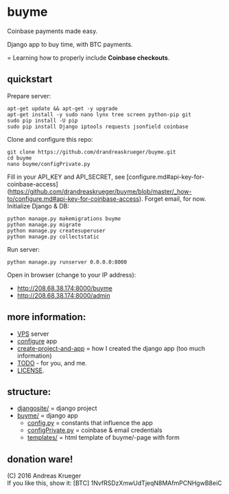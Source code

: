 # buyme
Coinbase payments made easy.

Django app to buy time, with BTC payments.

= Learning how to properly include **Coinbase checkouts**.

## quickstart

Prepare server:

    apt-get update && apt-get -y upgrade
    apt-get install -y sudo nano lynx tree screen python-pip git 
    sudo pip install -U pip
    sudo pip install Django iptools requests jsonfield coinbase

Clone and configure this repo:

    git clone https://github.com/drandreaskrueger/buyme.git
    cd buyme
    nano buyme/configPrivate.py

Fill in your API_KEY and API_SECRET, see [configure.md#api-key-for-coinbase-access] (https://github.com/drandreaskrueger/buyme/blob/master/_how-to/configure.md#api-key-for-coinbase-access). Forget email, for now. Initialize Django & DB: 

    python manage.py makemigrations buyme
    python manage.py migrate
    python manage.py createsuperuser
    python manage.py collectstatic
    
Run server: 

	python manage.py runserver 0.0.0.0:8000
	
Open in browser (change to your IP address):

* http://208.68.38.174:8000/buyme
* http://208.68.38.174:8000/admin 
    

## more information:
* [VPS](_how-to/VPS.md) server 
* [configure](_how-to/configure.md) app
* [create-project-and-app](_how-to/create-project-and-app.md) = how I created the django app (too much information)
* [TODO](_how-to/TODO.md) - for you, and me.
* [LICENSE](LICENSE).

## structure:
* [djangosite/](djangosite/) = django project
* [buyme/](buyme/) = django app
  * [config.py](buyme/config.py) = constants that influence the app 
  * [configPrivate.py](buyme/configPrivate.py) = coinbase & email credentials
  * [templates/](buyme/templates/) = html template of buyme/-page with form 

## donation ware!
(C) 2016 Andreas Krueger  
If you like this, show it: [BTC] 1NvfRSDzXmwUdTjeqN8MAfmPCNHgwB8eiC  
  